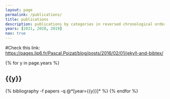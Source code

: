 ```yaml
---
layout: page
permalink: /publications/
title: publications
description: publications by categories in reversed chronological order. generated by jekyll-scholar.
years: [2021, 2020, 2019]
nav: true
---
```

#Check this link: https://pages.lip6.fr/Pascal.Poizat/blog/posts/2016/02/01/jekyll-and-bibtex/

<div class="publications">

{% for y in page.years %}
  <h2 class="year">{{y}}</h2>
  {% bibliography -f papers -q @*[year={{y}}]* %}
{% endfor %}

</div>
